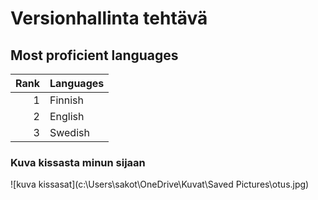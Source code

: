 # Versionhallinta tehtävä
## Most proficient languages
| Rank | Languages |
|-----:|---------------|
|     1| Finnish              |
|     2| English              |
|     3| Swedish              |
### Kuva kissasta minun sijaan
![kuva kissasat](c:\Users\sakot\OneDrive\Kuvat\Saved Pictures\otus.jpg)